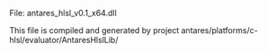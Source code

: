 File: antares_hlsl_v0.1_x64.dll

This file is compiled and generated by project antares/platforms/c-hlsl/evaluator/AntaresHlslLib/
